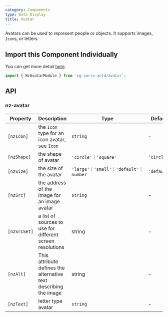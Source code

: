 ```yaml
---
category: Components
type: Data Display
title: Avatar
---
```


Avatars can be used to represent people or objects. It supports images, `Icon`s, or letters.

## Import this Component Individually

You can get more detail [here](/docs/getting-started/en#import-a-component-individually).

```ts
import { NzAvatarModule } from 'ng-zorro-antd/avatar';
```

## API

### nz-avatar

| Property | Description | Type | Default |
| -------- | ----------- | ---- | ------- |
| `[nzIcon]` | the `Icon` type for an icon avatar, see `Icon` | `string` | - |
| `[nzShape]` | the shape of avatar | `'circle'｜'square'` | `'circle'` |
| `[nzSize]` | the size of the avatar | `'large'｜'small'｜'default'｜number` | `'default'` |
| `[nzSrc]` | the address of the image for an image avatar | `string` | - |
| `[nzSrcSet]` | a list of sources to use for different screen resolutions | string | - |
| `[nzAlt]` | This attribute defines the alternative text describing the image | string | - |
| `[nzText]` | letter type avatar | `string` | - |
